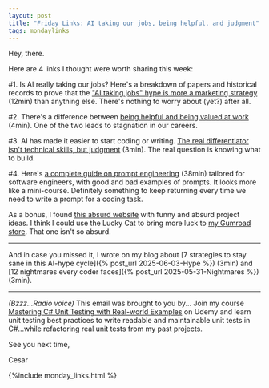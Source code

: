 ```yaml
---
layout: post
title: "Friday Links: AI taking our jobs, being helpful, and judgment"
tags: mondaylinks
---
```


Hey, there.

Here are 4 links I thought were worth sharing this week:

#1. Is AI really taking our jobs? Here's a breakdown of papers and historical records to prove that the ["AI taking jobs" hype is more a marketing strategy](https://sparktoro.com/blog/ai-will-replace-all-the-jobs-is-just-tech-execs-doing-marketing/) (12min) than anything else. There's nothing to worry about (yet?) after all.

#2. There's a difference between [being helpful and being valued at work](https://betterthanrandom.substack.com/p/if-you-are-useful-it-doesnt-mean) (4min). One of the two leads to stagnation in our careers.

#3. AI has made it easier to start coding or writing. [The real differentiator isn't technical skills, but judgment](https://notsocommonthoughts.com/blog/ai-and-judgement/) (3min). The real question is knowing what to build.

#4. Here's [a complete guide on prompt engineering](https://addyo.substack.com/p/the-prompt-engineering-playbook-for) (38min) tailored for software engineers, with good and bad examples of prompts. It looks more like a mini-course. Definitely something to keep returning every time we need to write a prompt for a coding task.

As a bonus, I found [this absurd website](https://absurd.website) with funny and absurd project ideas. I think I could use the Lucky Cat to bring more luck to [my Gumroad store](https://imcsarag.gumroad.com/). That one isn't so absurd.

***

And in case you missed it, I wrote on my blog about [7 strategies to stay sane in this AI-hype cycle]({% post_url 2025-06-03-Hype %}) (3min) and [12 nightmares every coder faces]({% post_url 2025-05-31-Nightmares %}) (3min).

***

_(Bzzz...Radio voice)_ This email was brought to you by... Join my course [Mastering C# Unit Testing with Real-world Examples](https://www.udemy.com/course/mastering-csharp-unit-testing-with-real-world-examples/?referralCode=8456B1B78E2EDE923174) on Udemy and learn unit testing best practices to write readable and maintainable unit tests in C#...while refactoring real unit tests from my past projects.

See you next time,

Cesar

{%include monday_links.html %}
